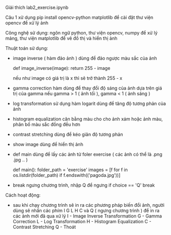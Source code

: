Giải thích lab2_exercise.ipynb

Câu 1 
xử dụng pip install opencv-python matplotlib để cài đặt thư viện opencv để xử lý ảnh




Công nghệ sử dụng: ngôn ngữ python, thư viện opencv, numpy để xử lý mảng, thư viện matplotlib để vẽ đồ thị và hiển thị ảnh



Thuật toán sử dụng: 
 - image inverse ( hàm đảo ảnh ) dùng để đảo ngược màu sắc của ảnh
   
   def image_inverse(image):
    return 255 - image

   nếu như image có giá trị là x thì sẽ trở thành 255 - x

- gamma correction hàm dùng để thay đổi độ sáng của ảnh dựa trên giá trị của gamma
  nếu gamma > 1 ( ảnh tối ), gamma < 1 ( ảnh sáng )

  
- log transformation sử dụng hàm logarit dùng để tăng độ tương phản của ảnh
- histogram equalization cân bằng màu cho cho ảnh xám hoặc ảnh màu, phân bố màu sắc đồng đều hơn
- contrast stretching dùng để kéo giãn độ tương phản

- show image dùng để hiển thị ảnh
- def main dùng để lấy các ảnh từ foler exercise ( các ảnh có thể là .png .jpg .. )
  
  def main():
    folder_path = 'exercise'
    images = [f for f in os.listdir(folder_path) if f.endswith(('pagoda.jpg'))]

- break ngưng chương trình, nhập Q để ngưng 
  if choice == 'Q'
    break






Cách hoạt động:
 - sau khi chạy chương trình sẽ in ra các phương pháp biến đổi ảnh, người dùng sẽ nhấn các phím I G L H C và Q ( ngưng chương trình ) để in ra các ảnh mới đã qua xử lý
  I - Image Inverse Transformation
  G - Gamma Correction
  L - Log Transformation
  H - Histogram Equalization
  C - Contrast Stretching
  Q - Thoát
  

